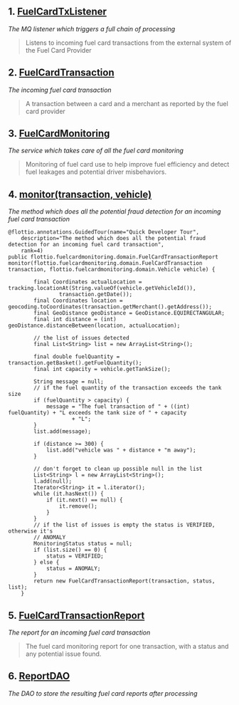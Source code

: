 ## 1. [FuelCardTxListener](https://github.com/cyriux/livingdocumentation-workshop/blob/master/living-documentation-workshop/src/main/java/flottio/fuelcardmonitoring/infra/FuelCardTxListener.java#L18)

*The MQ listener which triggers a full chain of processing*

> Listens to incoming fuel card transactions from the external system of the
> Fuel Card Provider





## 2. [FuelCardTransaction](https://github.com/cyriux/livingdocumentation-workshop/blob/master/living-documentation-workshop/src/main/java/flottio/fuelcardmonitoring/domain/FuelCardTransaction.java#L13)

*The incoming fuel card transaction*

> A transaction between a card and a merchant as reported by the fuel card
> provider





## 3. [FuelCardMonitoring](https://github.com/cyriux/livingdocumentation-workshop/blob/master/living-documentation-workshop/src/main/java/flottio/fuelcardmonitoring/domain/FuelCardMonitoring.java#L22)

*The service which takes care of all the fuel card monitoring*

> Monitoring of fuel card use to help improve fuel efficiency and detect fuel
> leakages and potential driver misbehaviors.





## 4. [monitor(transaction, vehicle)](https://github.com/cyriux/livingdocumentation-workshop/blob/master/living-documentation-workshop/src/main/java/flottio/fuelcardmonitoring/domain/FuelCardMonitoring.java#L40)

*The method which does all the potential fraud detection for an incoming fuel card transaction*


```
@flottio.annotations.GuidedTour(name="Quick Developer Tour",
	description="The method which does all the potential fraud detection for an incoming fuel card transaction",
	rank=4)
public flottio.fuelcardmonitoring.domain.FuelCardTransactionReport monitor(flottio.fuelcardmonitoring.domain.FuelCardTransaction transaction, flottio.fuelcardmonitoring.domain.Vehicle vehicle) {

		final Coordinates actualLocation = tracking.locationAt(String.valueOf(vehicle.getVehicleId()),
				transaction.getDate());
		final Coordinates location = geocoding.toCoordinates(transaction.getMerchant().getAddress());
		final GeoDistance geoDistance = GeoDistance.EQUIRECTANGULAR;
		final int distance = (int) geoDistance.distanceBetween(location, actualLocation);

		// the list of issues detected
		final List<String> list = new ArrayList<String>();

		final double fuelQuantity = transaction.getBasket().getFuelQuantity();
		final int capacity = vehicle.getTankSize();

		String message = null;
		// if the fuel quantity of the transaction exceeds the tank size
		if (fuelQuantity > capacity) {
			message = "The fuel transaction of " + ((int) fuelQuantity) + "L exceeds the tank size of " + capacity
					+ "L";
		}
		list.add(message);

		if (distance >= 300) {
			list.add("vehicle was " + distance + "m away");
		}

		// don't forget to clean up possible null in the list
		List<String> l = new ArrayList<String>();
		l.add(null);
		Iterator<String> it = l.iterator();
		while (it.hasNext()) {
			if (it.next() == null) {
				it.remove();
			}
		}
		// if the list of issues is empty the status is VERIFIED, otherwise it's
		// ANOMALY
		MonitoringStatus status = null;
		if (list.size() == 0) {
			status = VERIFIED;
		} else {
			status = ANOMALY;
		}
		return new FuelCardTransactionReport(transaction, status, list);
	}

```





## 5. [FuelCardTransactionReport](https://github.com/cyriux/livingdocumentation-workshop/blob/master/living-documentation-workshop/src/main/java/flottio/fuelcardmonitoring/domain/FuelCardTransactionReport.java#L17)

*The report for an incoming fuel card transaction*

> The fuel card monitoring report for one transaction, with a status and any
> potential issue found.





## 6. [ReportDAO](https://github.com/cyriux/livingdocumentation-workshop/blob/master/living-documentation-workshop/src/main/java/flottio/fuelcardmonitoring/infra/ReportDAO.java#L12)

*The DAO to store the resulting fuel card reports after processing*

